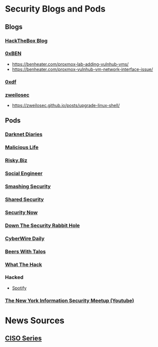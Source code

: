 # Security Blogs and Pods

## Blogs
### [HackTheBox Blog](https://www.hackthebox.com/blog)

### [0xBEN](https://benheater.com/)
- https://benheater.com/proxmox-lab-adding-vulnhub-vms/
- https://benheater.com/proxmox-vulnhub-vm-network-interface-issue/

### [0xdf](https://0xdf.gitlab.io/)

### [zweilosec](https://zweilosec.github.io/)
- https://zweilosec.github.io/posts/upgrade-linux-shell/

## Pods

### [Darknet Diaries](https://darknetdiaries.com/)

### [Malicious Life](https://malicious.life/)

### [Risky.Biz](https://risky.biz/)

### [Social Engineer](https://www.social-engineer.org/)

### [Smashing Security](https://www.smashingsecurity.com/)

### [Shared Security](https://sharedsecurity.net/)

### [Security Now](https://www.grc.com/securitynow.htm)

### [Down The Security Rabbit Hole](http://podcast.wh1t3rabbit.net/)

### [CyberWire Daily](https://thecyberwire.com/podcasts/daily-podcast)

### [Beers With Talos](https://talosintelligence.com/podcasts/shows/beers_with_talos)

### [What The Hack](https://adamlevin.com/what-the-hack/)

### Hacked
- [Spotify](https://open.spotify.com/show/21zZfOy7VCSIIWlJ64DElv)

### [The New York Information Security Meetup (Youtube)](https://www.youtube.com/@thenewyorkinformationsecur7350)

# News Sources
## [CISO Series](https://cisoseries.com/)
